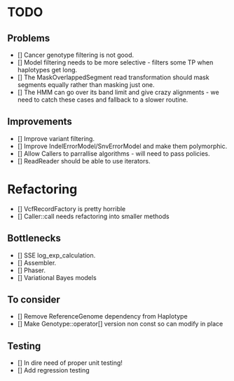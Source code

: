 # TODO

## Problems

- [] Cancer genotype filtering is not good.
- [] Model filtering needs to be more selective - filters some TP when haplotypes get long.
- [] The MaskOverlappedSegment read transformation should mask segments equally rather than masking just one.
- [] The HMM can go over its band limit and give crazy alignments - we need to catch these cases and fallback to a slower routine.

## Improvements

- [] Improve variant filtering.
- [] Improve IndelErrorModel/SnvErrorModel and make them polymorphic.
- [] Allow Callers to parrallise algorithms - will need to pass policies.
- [] ReadReader should be able to use iterators.

# Refactoring

- [] VcfRecordFactory is pretty horrible
- [] Caller::call needs refactoring into smaller methods

## Bottlenecks

- [] SSE log_exp_calculation.
- [] Assembler.
- [] Phaser.
- [] Variational Bayes models

## To consider

- [] Remove ReferenceGenome dependency from Haplotype
- [] Make Genotype::operator[] version non const so can modify in place

## Testing

- [] In dire need of proper unit testing!
- [] Add regression testing
